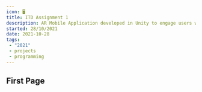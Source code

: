 ```yaml
---
icon: 🖥️
title: ITD Assignment 1
description: AR Mobile Application developed in Unity to engage users with scenarios related to COVID-19 pandemic
started: 28/10/2021
date: 2021-10-28
tags: 
 - "2021"
 - projects
 - programming
---
```


## First Page